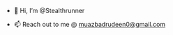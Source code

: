 - 👋 Hi, I’m @Stealthrunner

- 📫 Reach out to me @ muazbadrudeen0@gmail.com

<!---
Stealthrunner/Stealthrunner is a ✨ special ✨ repository because its `README.md` (this file) appears on your GitHub profile.
You can click the Preview link to take a look at your changes.
--->
